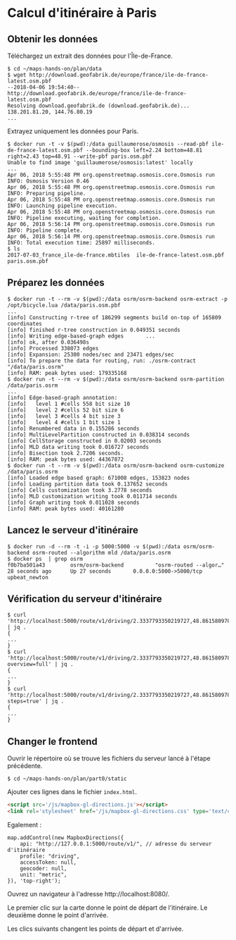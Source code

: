 Calcul d'itinéraire à Paris
====

Obtenir les données
----

Téléchargez un extrait des données pour l'Île-de-France.

```
$ cd ~/maps-hands-on/plan/data
$ wget http://download.geofabrik.de/europe/france/ile-de-france-latest.osm.pbf
--2018-04-06 19:54:40--  http://download.geofabrik.de/europe/france/ile-de-france-latest.osm.pbf
Resolving download.geofabrik.de (download.geofabrik.de)... 138.201.81.20, 144.76.80.19
...
```
Extrayez uniquement les données pour Paris.

```
$ docker run -t -v $(pwd):/data guillaumerose/osmosis --read-pbf ile-de-france-latest.osm.pbf --bounding-box left=2.24 bottom=48.81 right=2.43 top=48.91 --write-pbf paris.osm.pbf
Unable to find image 'guillaumerose/osmosis:latest' locally
...
Apr 06, 2018 5:55:48 PM org.openstreetmap.osmosis.core.Osmosis run
INFO: Osmosis Version 0.46
Apr 06, 2018 5:55:48 PM org.openstreetmap.osmosis.core.Osmosis run
INFO: Preparing pipeline.
Apr 06, 2018 5:55:48 PM org.openstreetmap.osmosis.core.Osmosis run
INFO: Launching pipeline execution.
Apr 06, 2018 5:55:48 PM org.openstreetmap.osmosis.core.Osmosis run
INFO: Pipeline executing, waiting for completion.
Apr 06, 2018 5:56:14 PM org.openstreetmap.osmosis.core.Osmosis run
INFO: Pipeline complete.
Apr 06, 2018 5:56:14 PM org.openstreetmap.osmosis.core.Osmosis run
INFO: Total execution time: 25897 milliseconds.
$ ls
2017-07-03_france_ile-de-france.mbtiles  ile-de-france-latest.osm.pbf  paris.osm.pbf

```

Préparez les données
---

```
$ docker run -t --rm -v $(pwd):/data osrm/osrm-backend osrm-extract -p /opt/bicycle.lua /data/paris.osm.pbf
...
[info] Constructing r-tree of 186299 segments build on-top of 165809 coordinates
[info] finished r-tree construction in 0.049351 seconds
[info] Writing edge-based-graph edges       ... 
[info] ok, after 0.036498s
[info] Processed 338073 edges
[info] Expansion: 25300 nodes/sec and 23471 edges/sec
[info] To prepare the data for routing, run: ./osrm-contract "/data/paris.osrm"
[info] RAM: peak bytes used: 179335168
$ docker run -t --rm -v $(pwd):/data osrm/osrm-backend osrm-partition /data/paris.osrm
...
[info] Edge-based-graph annotation:
[info]   level 1 #cells 558 bit size 10
[info]   level 2 #cells 52 bit size 6
[info]   level 3 #cells 4 bit size 3
[info]   level 4 #cells 1 bit size 1
[info] Renumbered data in 0.155286 seconds
[info] MultiLevelPartition constructed in 0.038314 seconds
[info] CellStorage constructed in 0.02003 seconds
[info] MLD data writing took 0.016727 seconds
[info] Bisection took 2.7206 seconds.
[info] RAM: peak bytes used: 44367872
$ docker run -t --rm -v $(pwd):/data osrm/osrm-backend osrm-customize /data/paris.osrm
[info] Loaded edge based graph: 671008 edges, 153823 nodes
[info] Loading partition data took 0.137652 seconds
[info] Cells customization took 3.2778 seconds
[info] MLD customization writing took 0.011714 seconds
[info] Graph writing took 0.011028 seconds
[info] RAM: peak bytes used: 40161280
```

Lancez le serveur d'itinéraire
---

```
$ docker run -d --rm -t -i -p 5000:5000 -v $(pwd):/data osrm/osrm-backend osrm-routed --algorithm mld /data/paris.osrm
$ docker ps  | grep osrm
f0b7ba501a43        osrm/osrm-backend          "osrm-routed --algor…"   28 seconds ago      Up 27 seconds       0.0.0.0:5000->5000/tcp   upbeat_newton
```

Vérification du serveur d'itinéraire
---

```
$ curl 'http://localhost:5000/route/v1/driving/2.3337793350219727,48.86158097877283;2.3430919647216797,48.885855610021544' | jq .
{
...
}
$ curl 'http://localhost:5000/route/v1/driving/2.3337793350219727,48.86158097877283;2.3430919647216797,48.885855610021544?overview=full' | jq .
{
...
}
$ curl 'http://localhost:5000/route/v1/driving/2.3337793350219727,48.86158097877283;2.3430919647216797,48.885855610021544?steps=true' | jq .
{
...
}
```

Changer le frontend
---

Ouvrir le répertoire où se trouve les fichiers du serveur lancé à l'étape précédente.
```
$ cd ~/maps-hands-on/plan/part0/static
```

Ajouter ces lignes dans le fichier `index.html`.

```html
<script src='/js/mapbox-gl-directions.js'></script>
<link rel='stylesheet' href='/js/mapbox-gl-directions.css' type='text/css' />
```

Egalement :
```
map.addControl(new MapboxDirections({
    api: "http://127.0.0.1:5000/route/v1/", // adresse du serveur d'itinéraire
    profile: "driving",
    accessToken: null,
    geocoder: null,
    unit: "metric",
}), 'top-right');
```

Ouvrez un navigateur à l'adresse http://localhost:8080/.

Le premier clic sur la carte donne le point de départ de l'itinéraire. Le deuxième donne le point d'arrivée.

Les clics suivants changent les points de départ et d'arrivée.
